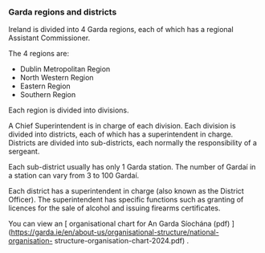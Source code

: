 ###  Garda regions and districts

Ireland is divided into 4 Garda regions, each of which has a regional
Assistant Commissioner.

The 4 regions are:

  * Dublin Metropolitan Region 
  * North Western Region 
  * Eastern Region 
  * Southern Region 

Each region is divided into divisions.

A Chief Superintendent is in charge of each division. Each division is divided
into districts, each of which has a superintendent in charge. Districts are
divided into sub-districts, each normally the responsibility of a sergeant.

Each sub-district usually has only 1 Garda station. The number of Gardaí in a
station can vary from 3 to 100 Gardaí.

Each district has a superintendent in charge (also known as the District
Officer). The superintendent has specific functions such as granting of
licences for the sale of alcohol and issuing firearms certificates.

You can view an [ organisational chart for An Garda Síochána (pdf)
](https://garda.ie/en/about-us/organisational-structure/national-organisation-
structure-organisation-chart-2024.pdf) .
